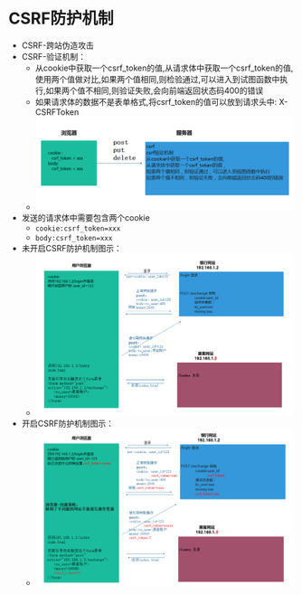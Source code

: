 # CSRF防护机制
- CSRF-跨站伪造攻击
- CSRF-验证机制：  
    - 从cookie中获取一个csrf_token的值,从请求体中获取一个csrf_token的值,使用两个值做对比,如果两个值相同,则检验通过,可以进入到试图函数中执行,如果两个值不相同,则验证失败,会向前端返回状态码400的错误
    - 如果请求体的数据不是表单格式,将csrf_token的值可以放到请求头中: X-CSRFToken
    - ![csrf防护机制](images/csrf防护机制.png)
- 发送的请求体中需要包含两个cookie
    - `cookie:csrf_token=xxx`
    - `body:csrf_token=xxx`
- 未开启CSRF防护机制图示：
    - ![未开启CSRF防护机制图示](images/未开启csrf防护机制.png)
- 开启CSRF防护机制图示：
    - ![开启CSRF防护机制图示](images/开启csrf防护机制.png)